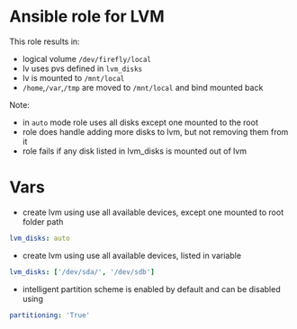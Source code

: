 # Ansible role for LVM

This role results in:

* logical volume `/dev/firefly/local`
* lv uses pvs defined in `lvm_disks`
* lv is mounted to `/mnt/local`
* `/home`,`/var`,`/tmp` are moved to `/mnt/local` and bind mounted back

Note:

* in `auto` mode role uses all disks except one mounted to the root
* role does handle adding more disks to lvm, but not removing them from it
* role fails if any disk listed in lvm_disks is mounted out of lvm

# Vars
* create lvm using use all available devices, except one mounted to root folder path
```yaml
lvm_disks: auto
```
* create lvm using use all available devices, listed in variable
```yaml
lvm_disks: ['/dev/sda/', '/dev/sdb']
```
* intelligent partition scheme is enabled by default and can be disabled using
```yaml
partitioning: 'True'
```
